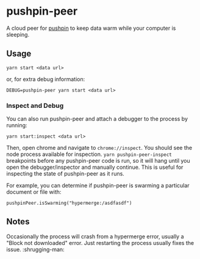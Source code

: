 # pushpin-peer

A cloud peer for [pushpin](https://github.com/inkandswitch/pushpin) to keep data warm while your computer is sleeping.

## Usage

```
yarn start <data url>
```

or, for extra debug information:

```
DEBUG=pushpin-peer yarn start <data url>
```

### Inspect and Debug

You can also run pushpin-peer and attach a debugger to the process by running:

```
yarn start:inspect <data url>
```

Then, open chrome and navigate to `chrome://inspect`. You should see the node process available for inspection. `yarn pushpin-peer-inspect` breakpoints before any pushpin-peer code is run, so it will hang until you open the debugger/inspector and manually continue. This is useful for inspecting the state of pushpin-peer as it runs.

For example, you can determine if pushpin-peer is swarming a particular document or file with:

```
pushpinPeer.isSwarming("hypermerge:/asdfasdf")
```

## Notes

Occasionally the process will crash from a hypermerge error, usually a "Block not downloaded" error. Just restarting the process usually fixes the issue. :shrugging-man:
